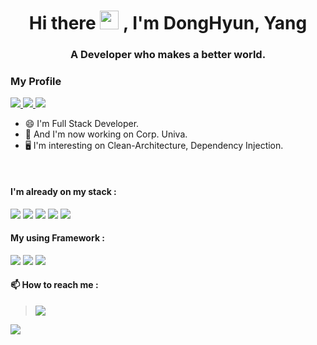<h1 align="center">Hi there <img src="https://media.giphy.com/media/hvRJCLFzcasrR4ia7z/giphy.gif" width="30px"> , I'm DongHyun, Yang</h1>
<h3 align="center">A Developer who makes a better world.</h3>

### My Profile

<a href="https://github.com/bucket-0224">
  <img src="http://github-profile-summary-cards.vercel.app/api/cards/profile-details?username=bucket-0224&theme=transparent" />
</a>
<a href="https://github.com/bucket-0224">
  <img src="https://github-readme-streak-stats.herokuapp.com/?user=bucket-0224&hide_border=true&card_width=338&theme=transparent" />
</a>
<a href="https://github.com/bucket-0224">
  <img src="http://github-profile-summary-cards.vercel.app/api/cards/stats?username=bucket-0224&theme=transparent" />
</a>

- 😄 I'm Full Stack Developer.
- 💬 And I'm now working on Corp. Univa.
- 🖥️ I'm interesting on Clean-Architecture, Dependency Injection.

&nbsp;
&nbsp;


#### I'm already on my stack :
<a href='#'><img src="https://img.shields.io/badge/Java-ED8B00?style=for-the-badge&logo=Java&logoColor=white"></a> <a href='#'><img src="https://img.shields.io/badge/Kotlin-7F52FF?&style=for-the-badge&logo=kotlin&logoColor=white"></a> <a href='#'><img src="https://img.shields.io/badge/Dart-0175C2?&style=for-the-badge&logo=Dart&logoColor=white"></a> <a href='#'><img src="https://img.shields.io/badge/typescript-3178C6?style=for-the-badge&logo=TypeScript&logoColor=white"></a> <a href='#'><img src="https://img.shields.io/badge/node.js-5FA04E?style=for-the-badge&logo=Node.js&logoColor=white"></a> 


#### My using Framework :
<a href='#'><img src="https://img.shields.io/badge/Android-3DDC84?&style=for-the-badge&logo=Android&logoColor=white"></a> <a href='#'><img src="https://img.shields.io/badge/Flutter-02569B?&style=for-the-badge&logo=Flutter&logoColor=white"></a> <a href='#'><img src="https://img.shields.io/badge/express-000000?&style=for-the-badge&logo=Express&logoColor=white"></a>


#### 📫 How to reach me :
> <a href='#'><img src="https://img.shields.io/badge/ydh665566@naver.com-005FF9?&style=for-the-badge&logo=Mail.ru&logoColor=white"></a>

<a href="https://github.com/bucket-0224">
  <img src="https://komarev.com/ghpvc/?username=bucket-0224&color=blue&style=flat)" />
</a>
